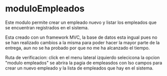 # moduloEmpleados
Este modulo permite crear un empleado nuevo y listar los empleados que se encuentran registrados en el sistema.

Esta creado con un framework MVC, la base de datos esta ingual pues no se han realizado cambios a la misma para poder hacer la mayor parte de la entrega, aun no se ha probado por que no me ha alcanzado el tiempo.


Ruta de verificacion:
click en el menu lateral izquierdo
selecicona la opcion "modulo empleados"
se abrira la pagia de empleasdos con lso campos para crear un nuevo empleado y la lista de empleados que hay en el sistema.